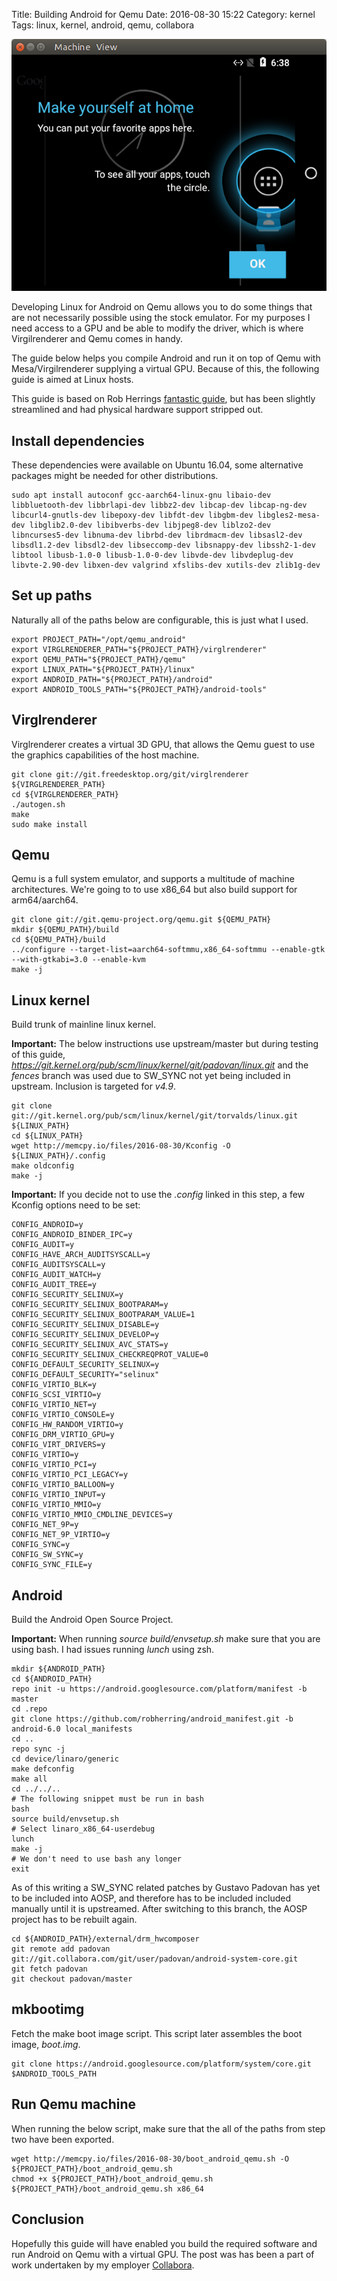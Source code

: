 Title: Building Android for Qemu
Date: 2016-08-30 15:22
Category: kernel
Tags: linux, kernel, android, qemu, collabora

![Alt text](images/2016-08-30_android_qemu.png "Android running on Qemu")

Developing Linux for Android on Qemu allows you to do some things that are
not necessarily possible using the stock emulator.
For my purposes I need access to a GPU and be able to modify the driver, which
is where Virgilrenderer and Qemu comes in handy.

The guide below helps you compile Android and run it on top of Qemu with
Mesa/Virgilrenderer supplying a virtual GPU.
Because of this, the following guide is aimed at Linux hosts.

This guide is based on Rob Herrings [fantastic guide](https://github.com/robherring/generic_device/wiki/KConfig-based-Multi-platform-Android-Device-(and-Mesa-graphics)), but has
been slightly streamlined and had physical hardware support stripped out.


## Install dependencies
These dependencies were available on Ubuntu 16.04, some alternative packages
might be needed for other distributions.

    sudo apt install autoconf gcc-aarch64-linux-gnu libaio-dev libbluetooth-dev libbrlapi-dev libbz2-dev libcap-dev libcap-ng-dev libcurl4-gnutls-dev libepoxy-dev libfdt-dev libgbm-dev libgles2-mesa-dev libglib2.0-dev libibverbs-dev libjpeg8-dev liblzo2-dev libncurses5-dev libnuma-dev librbd-dev librdmacm-dev libsasl2-dev libsdl1.2-dev libsdl2-dev libseccomp-dev libsnappy-dev libssh2-1-dev libtool libusb-1.0-0 libusb-1.0-0-dev libvde-dev libvdeplug-dev libvte-2.90-dev libxen-dev valgrind xfslibs-dev xutils-dev zlib1g-dev


## Set up paths
Naturally all of the paths below are configurable, this is just what I used.

    export PROJECT_PATH="/opt/qemu_android"
    export VIRGLRENDERER_PATH="${PROJECT_PATH}/virglrenderer"
    export QEMU_PATH="${PROJECT_PATH}/qemu"
    export LINUX_PATH="${PROJECT_PATH}/linux"
    export ANDROID_PATH="${PROJECT_PATH}/android"
    export ANDROID_TOOLS_PATH="${PROJECT_PATH}/android-tools"


## Virglrenderer
Virglrenderer creates a virtual 3D GPU, that allows the Qemu guest to use the
graphics capabilities of the host machine.

    git clone git://git.freedesktop.org/git/virglrenderer ${VIRGLRENDERER_PATH}
    cd ${VIRGLRENDERER_PATH}
    ./autogen.sh
    make
    sudo make install


## Qemu
Qemu is a full system emulator, and supports a multitude of machine architectures.
We're going to to use x86_64 but also build support for arm64/aarch64.

    git clone git://git.qemu-project.org/qemu.git ${QEMU_PATH}
    mkdir ${QEMU_PATH}/build
    cd ${QEMU_PATH}/build
    ../configure --target-list=aarch64-softmmu,x86_64-softmmu --enable-gtk --with-gtkabi=3.0 --enable-kvm
    make -j


## Linux kernel
Build trunk of mainline linux kernel.

**Important:** The below instructions use upstream/master but during testing of
this guide, *https://git.kernel.org/pub/scm/linux/kernel/git/padovan/linux.git*
and the *fences* branch was used due to SW_SYNC not yet being included in upstream.
Inclusion is targeted for *v4.9*.

    git clone git://git.kernel.org/pub/scm/linux/kernel/git/torvalds/linux.git ${LINUX_PATH}
    cd ${LINUX_PATH}
    wget http://memcpy.io/files/2016-08-30/Kconfig -O ${LINUX_PATH}/.config
    make oldconfig
    make -j


**Important:** If you decide not to use the *.config* linked in this step, a few
Kconfig options need to be set:

    CONFIG_ANDROID=y
    CONFIG_ANDROID_BINDER_IPC=y
    CONFIG_AUDIT=y
    CONFIG_HAVE_ARCH_AUDITSYSCALL=y
    CONFIG_AUDITSYSCALL=y
    CONFIG_AUDIT_WATCH=y
    CONFIG_AUDIT_TREE=y
    CONFIG_SECURITY_SELINUX=y
    CONFIG_SECURITY_SELINUX_BOOTPARAM=y
    CONFIG_SECURITY_SELINUX_BOOTPARAM_VALUE=1
    CONFIG_SECURITY_SELINUX_DISABLE=y
    CONFIG_SECURITY_SELINUX_DEVELOP=y
    CONFIG_SECURITY_SELINUX_AVC_STATS=y
    CONFIG_SECURITY_SELINUX_CHECKREQPROT_VALUE=0
    CONFIG_DEFAULT_SECURITY_SELINUX=y
    CONFIG_DEFAULT_SECURITY="selinux"
    CONFIG_VIRTIO_BLK=y
    CONFIG_SCSI_VIRTIO=y
    CONFIG_VIRTIO_NET=y
    CONFIG_VIRTIO_CONSOLE=y
    CONFIG_HW_RANDOM_VIRTIO=y
    CONFIG_DRM_VIRTIO_GPU=y
    CONFIG_VIRT_DRIVERS=y
    CONFIG_VIRTIO=y
    CONFIG_VIRTIO_PCI=y
    CONFIG_VIRTIO_PCI_LEGACY=y
    CONFIG_VIRTIO_BALLOON=y
    CONFIG_VIRTIO_INPUT=y
    CONFIG_VIRTIO_MMIO=y
    CONFIG_VIRTIO_MMIO_CMDLINE_DEVICES=y
    CONFIG_NET_9P=y
    CONFIG_NET_9P_VIRTIO=y
    CONFIG_SYNC=y
    CONFIG_SW_SYNC=y
    CONFIG_SYNC_FILE=y


## Android
Build the Android Open Source Project.

**Important:** When running *source build/envsetup.sh* make sure that you are
using bash. I had issues running *lunch* using zsh.

    mkdir ${ANDROID_PATH}
    cd ${ANDROID_PATH}
    repo init -u https://android.googlesource.com/platform/manifest -b master
    cd .repo
    git clone https://github.com/robherring/android_manifest.git -b android-6.0 local_manifests
    cd ..
    repo sync -j
    cd device/linaro/generic
    make defconfig
    make all
    cd ../../..
    # The following snippet must be run in bash
    bash
    source build/envsetup.sh
    # Select linaro_x86_64-userdebug
    lunch
    make -j
    # We don't need to use bash any longer
    exit


As of this writing a SW_SYNC related patches by Gustavo Padovan has yet to be included
into AOSP, and therefore has to be included included manually until it is upstreamed.
After switching to this branch, the AOSP project has to be rebuilt again. 

    cd ${ANDROID_PATH}/external/drm_hwcomposer
    git remote add padovan git://git.collabora.com/git/user/padovan/android-system-core.git
    git fetch padovan
    git checkout padovan/master

## mkbootimg
Fetch the make boot image script. This script later assembles the boot image, *boot.img*.

    git clone https://android.googlesource.com/platform/system/core.git $ANDROID_TOOLS_PATH


## Run Qemu machine
When running the below script, make sure that the all of the paths from step two
have been exported.

    wget http://memcpy.io/files/2016-08-30/boot_android_qemu.sh -O ${PROJECT_PATH}/boot_android_qemu.sh
    chmod +x ${PROJECT_PATH}/boot_android_qemu.sh
    ${PROJECT_PATH}/boot_android_qemu.sh x86_64


## Conclusion
Hopefully this guide will have enabled you build the required software and run Android on
Qemu with a virtual GPU.
The post was has been a part of work undertaken by my employer [Collabora](http://www.collabora.com).
